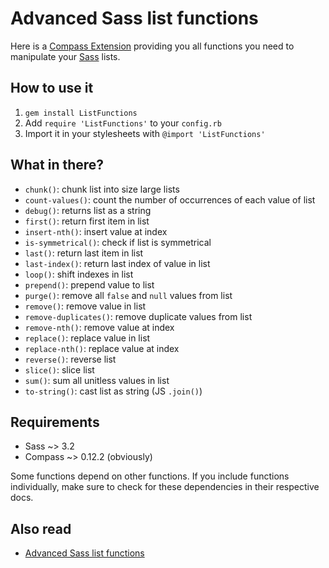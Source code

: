 Advanced Sass list functions
============================

Here is a [Compass Extension](http://compass-style.org/) providing you all functions you need to manipulate your [Sass](http://sass-lang.com/) lists.

## How to use it

1. `gem install ListFunctions`
2. Add `require 'ListFunctions'` to your `config.rb`
3. Import it in your stylesheets with `@import 'ListFunctions'`

## What in there? 

* `chunk()`: chunk list into size large lists
* `count-values()`: count the number of occurrences of each value of list
* `debug()`: returns list as a string
* `first()`: return first item in list
* `insert-nth()`: insert value at index
* `is-symmetrical()`: check if list is symmetrical
* `last()`: return last item in list
* `last-index()`: return last index of value in list
* `loop()`: shift indexes in list
* `prepend()`: prepend value to list
* `purge()`: remove all `false` and `null` values from list
* `remove()`: remove value in list
* `remove-duplicates()`: remove duplicate values from list
* `remove-nth()`: remove value at index
* `replace()`: replace value in list
* `replace-nth()`: replace value at index
* `reverse()`: reverse list
* `slice()`: slice list
* `sum()`: sum all unitless values in list
* `to-string()`: cast list as string (JS `.join()`)

## Requirements

* Sass ~> 3.2
* Compass ~> 0.12.2 (obviously)

Some functions depend on other functions. If you include functions individually, make sure to check for these dependencies in their respective docs.

## Also read

* [Advanced Sass list functions](http://hugogiraudel.com/2013/08/08/advanced-sass-list-functions/)

